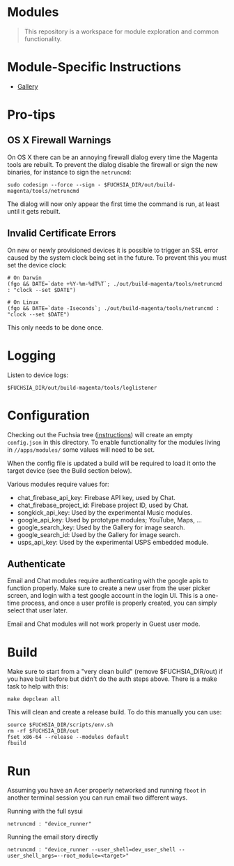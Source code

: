 Modules
=======

> This repository is a workspace for module exploration and common functionality.

# Module-Specific Instructions

* [Gallery](modules/gallery/README.md)

# Pro-tips

## OS X Firewall Warnings

On OS X there can be an annoying firewall dialog every time the Magenta tools are rebuilt. To prevent the dialog disable the firewall or sign the new binaries, for instance to sign the `netruncmd`:

    sudo codesign --force --sign - $FUCHSIA_DIR/out/build-magenta/tools/netruncmd

The dialog will now only appear the first time the command is run, at least until it gets rebuilt.

## Invalid Certificate Errors

On new or newly provisioned devices it is possible to trigger an SSL error caused by the system clock being set in the future. To prevent this you must set the device clock:

    # On Darwin
    (fgo && DATE=`date +%Y-%m-%dT%T`; ./out/build-magenta/tools/netruncmd : "clock --set $DATE")

    # On Linux
    (fgo && DATE=`date -Iseconds`; ./out/build-magenta/tools/netruncmd : "clock --set $DATE")

This only needs to be done once.

# Logging

Listen to device logs:

    $FUCHSIA_DIR/out/build-magenta/tools/loglistener

# Configuration

Checking out the Fuchsia tree ([instructions][get-started]) will create an
empty `config.json` in this directory. To enable functionality for the modules
living in `//apps/modules/` some values will need to be set.

When the config file is updated a build will be required to load it onto the
target device (see the Build section below).

Various modules require values for:

* chat_firebase_api_key: Firebase API key, used by Chat.
* chat_firebase_project_id: Firebase project ID, used by Chat.
* songkick_api_key: Used by the experimental Music modules.
* google_api_key: Used by prototype modules; YouTube, Maps, ...
* google_search_key: Used by the Gallery for image search.
* google_search_id: Used by the Gallery for image search.
* usps_api_key: Used by the experimental USPS embedded module.

## Authenticate

Email and Chat modules require authenticating with the google apis to function
properly. Make sure to create a new user from the user picker screen, and login
with a test google account in the login UI. This is a one-time process, and once
a user profile is properly created, you can simply select that user later.

Email and Chat modules will not work properly in Guest user mode.

# Build

Make sure to start from a "very clean build" (remove $FUCHSIA_DIR/out) if you have built before but didn't do the auth steps above. There is a make task to help with this:

    make depclean all

This will clean and create a release build. To do this manually you can use:

    source $FUCHSIA_DIR/scripts/env.sh
    rm -rf $FUCHSIA_DIR/out
    fset x86-64 --release --modules default
    fbuild

# Run

Assuming you have an Acer properly networked and running `fboot` in another
terminal session you can run email two different ways.

Running with the full sysui

    netruncmd : "device_runner"

Running the email story directly

    netruncmd : "device_runner --user_shell=dev_user_shell --user_shell_args=--root_module=<target>"

[get-started]: https://fuchsia.googlesource.com/docs/+/master/getting_started.md

